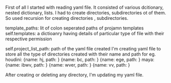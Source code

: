 First of all I started with reading yaml file. It consisted of various dcitionary, nested dictionary, lists. I had to create directories, subdirectories ot of them. So used recursion for creating directories , subdirectories.

template_paths: lit of colon seperated paths of projamn templates
self.templates: a dictioanry having details of particular type of file with their respective permission

self.project_list_path: path of the yaml file created
I'm creating yaml file to store all the type of directories created with their name and path
for eg.     
houdini:
{name: hj, path: <path1>}
{name: bc, path: <path3>}
{name: ege, path: <path2>}
maya:
{name: ibwv, path: <path1>}
{name: wver, path: <path3>}
{name: vv, path: <path2>}


After creating or deleting any directory,  I'm updating my yaml file.
